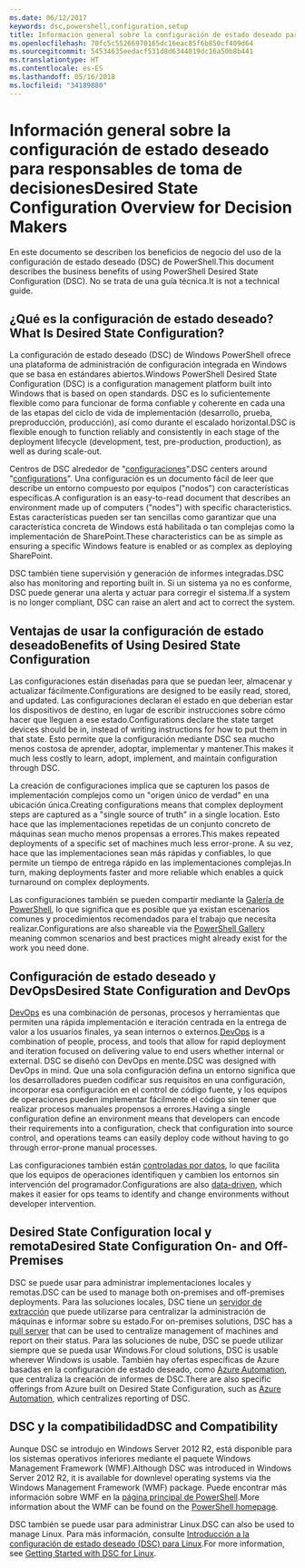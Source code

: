 ```yaml
---
ms.date: 06/12/2017
keywords: dsc,powershell,configuration,setup
title: Información general sobre la configuración de estado deseado para responsables de toma de decisiones
ms.openlocfilehash: 70fc5c55266970165dc16eac85f6b850cf409d64
ms.sourcegitcommit: 54534635eedacf531d8d6344019dc16a50b8b441
ms.translationtype: HT
ms.contentlocale: es-ES
ms.lasthandoff: 05/16/2018
ms.locfileid: "34189880"
---
```

# <a name="desired-state-configuration-overview-for-decision-makers"></a><span data-ttu-id="30257-103">Información general sobre la configuración de estado deseado para responsables de toma de decisiones</span><span class="sxs-lookup"><span data-stu-id="30257-103">Desired State Configuration Overview for Decision Makers</span></span>

<span data-ttu-id="30257-104">En este documento se describen los beneficios de negocio del uso de la configuración de estado deseado (DSC) de PowerShell.</span><span class="sxs-lookup"><span data-stu-id="30257-104">This document describes the business benefits of using PowerShell Desired State Configuration (DSC).</span></span> <span data-ttu-id="30257-105">No se trata de una guía técnica.</span><span class="sxs-lookup"><span data-stu-id="30257-105">It is not a technical guide.</span></span>

## <a name="what-is-desired-state-configuration"></a><span data-ttu-id="30257-106">¿Qué es la configuración de estado deseado?</span><span class="sxs-lookup"><span data-stu-id="30257-106">What Is Desired State Configuration?</span></span>

<span data-ttu-id="30257-107">La configuración de estado deseado (DSC) de Windows PowerShell ofrece una plataforma de administración de configuración integrada en Windows que se basa en estándares abiertos.</span><span class="sxs-lookup"><span data-stu-id="30257-107">Windows PowerShell Desired State Configuration (DSC) is a configuration management platform built into Windows that is based on open standards.</span></span> <span data-ttu-id="30257-108">DSC es lo suficientemente flexible como para funcionar de forma confiable y coherente en cada una de las etapas del ciclo de vida de implementación (desarrollo, prueba, preproducción, producción), así como durante el escalado horizontal.</span><span class="sxs-lookup"><span data-stu-id="30257-108">DSC is flexible enough to function reliably and consistently in each stage of the deployment lifecycle (development, test, pre-production, production), as well as during scale-out.</span></span>

<span data-ttu-id="30257-109">Centros de DSC alrededor de "[configuraciones](https://msdn.microsoft.com/powershell/dsc/configurations)".</span><span class="sxs-lookup"><span data-stu-id="30257-109">DSC centers around "[configurations](https://msdn.microsoft.com/powershell/dsc/configurations)".</span></span>
<span data-ttu-id="30257-110">Una configuración es un documento fácil de leer que describe un entorno compuesto por equipos ("nodos") con características específicas.</span><span class="sxs-lookup"><span data-stu-id="30257-110">A configuration is an easy-to-read document that describes an environment made up of computers ("nodes") with specific characteristics.</span></span>
<span data-ttu-id="30257-111">Estas características pueden ser tan sencillas como garantizar que una característica concreta de Windows está habilitada o tan complejas como la implementación de SharePoint.</span><span class="sxs-lookup"><span data-stu-id="30257-111">These characteristics can be as simple as ensuring a specific Windows feature is enabled or as complex as deploying SharePoint.</span></span>

<span data-ttu-id="30257-112">DSC también tiene supervisión y generación de informes integradas.</span><span class="sxs-lookup"><span data-stu-id="30257-112">DSC also has monitoring and reporting built in.</span></span>
<span data-ttu-id="30257-113">Si un sistema ya no es conforme, DSC puede generar una alerta y actuar para corregir el sistema.</span><span class="sxs-lookup"><span data-stu-id="30257-113">If a system is no longer compliant, DSC can raise an alert and act to correct the system.</span></span>

## <a name="benefits-of-using-desired-state-configuration"></a><span data-ttu-id="30257-114">Ventajas de usar la configuración de estado deseado</span><span class="sxs-lookup"><span data-stu-id="30257-114">Benefits of Using Desired State Configuration</span></span>

<span data-ttu-id="30257-115">Las configuraciones están diseñadas para que se puedan leer, almacenar y actualizar fácilmente.</span><span class="sxs-lookup"><span data-stu-id="30257-115">Configurations are designed to be easily read, stored, and updated.</span></span>
<span data-ttu-id="30257-116">Las configuraciones declaran el estado en que deberían estar los dispositivos de destino, en lugar de escribir instrucciones sobre cómo hacer que lleguen a ese estado.</span><span class="sxs-lookup"><span data-stu-id="30257-116">Configurations declare the state target devices should be in, instead of writing instructions for how to put them in that state.</span></span>
<span data-ttu-id="30257-117">Esto permite que la configuración mediante DSC sea mucho menos costosa de aprender, adoptar, implementar y mantener.</span><span class="sxs-lookup"><span data-stu-id="30257-117">This makes it much less costly to learn, adopt, implement, and maintain configuration through DSC.</span></span>

<span data-ttu-id="30257-118">La creación de configuraciones implica que se capturen los pasos de implementación complejos como un "origen único de verdad" en una ubicación única.</span><span class="sxs-lookup"><span data-stu-id="30257-118">Creating configurations means that complex deployment steps are captured as a "single source of truth" in a single location.</span></span>
<span data-ttu-id="30257-119">Esto hace que las implementaciones repetidas de un conjunto concreto de máquinas sean mucho menos propensas a errores.</span><span class="sxs-lookup"><span data-stu-id="30257-119">This makes repeated deployments of a specific set of machines much less error-prone.</span></span>
<span data-ttu-id="30257-120">A su vez, hace que las implementaciones sean más rápidas y confiables, lo que permite un tiempo de entrega rápido en las implementaciones complejas.</span><span class="sxs-lookup"><span data-stu-id="30257-120">In turn, making deployments faster and more reliable which enables a quick turnaround on complex deployments.</span></span>

<span data-ttu-id="30257-121">Las configuraciones también se pueden compartir mediante la [Galería de PowerShell](https://powershellgallery.com), lo que significa que es posible que ya existan escenarios comunes y procedimientos recomendados para el trabajo que necesita realizar.</span><span class="sxs-lookup"><span data-stu-id="30257-121">Configurations are also shareable via the [PowerShell Gallery](https://powershellgallery.com) meaning common scenarios and best practices might already exist for the work you need done.</span></span>


## <a name="desired-state-configuration-and-devops"></a><span data-ttu-id="30257-122">Configuración de estado deseado y DevOps</span><span class="sxs-lookup"><span data-stu-id="30257-122">Desired State Configuration and DevOps</span></span>

<span data-ttu-id="30257-123">[DevOps](http://blogs.technet.com/b/ashleymcglone/archive/2015/11/20/devops-for-n00bs-ie-windows-people.aspx) es una combinación de personas, procesos y herramientas que permiten una rápida implementación e iteración centrada en la entrega de valor a los usuarios finales, ya sean internos o externos.</span><span class="sxs-lookup"><span data-stu-id="30257-123">[DevOps](http://blogs.technet.com/b/ashleymcglone/archive/2015/11/20/devops-for-n00bs-ie-windows-people.aspx) is a combination of people, process, and tools that allow for rapid deployment and iteration focused on delivering value to end users whether internal or external.</span></span>
<span data-ttu-id="30257-124">DSC se diseñó con DevOps en mente.</span><span class="sxs-lookup"><span data-stu-id="30257-124">DSC was designed with DevOps in mind.</span></span>
<span data-ttu-id="30257-125">Que una sola configuración defina un entorno significa que los desarrolladores pueden codificar sus requisitos en una configuración, incorporar esa configuración en el control de código fuente, y los equipos de operaciones pueden implementar fácilmente el código sin tener que realizar procesos manuales propensos a errores.</span><span class="sxs-lookup"><span data-stu-id="30257-125">Having a single configuration define an environment means that developers can encode their requirements into a configuration, check that configuration into source control, and operations teams can easily deploy code without having to go through error-prone manual processes.</span></span>

<span data-ttu-id="30257-126">Las configuraciones también están [controladas por datos](https://msdn.microsoft.com/powershell/dsc/configdata), lo que facilita que los equipos de operaciones identifiquen y cambien los entornos sin intervención del programador.</span><span class="sxs-lookup"><span data-stu-id="30257-126">Configurations are also [data-driven](https://msdn.microsoft.com/powershell/dsc/configdata), which makes it easier for ops teams to identify and change environments without developer intervention.</span></span>

## <a name="desired-state-configuration-on--and-off-premises"></a><span data-ttu-id="30257-127">Desired State Configuration local y remota</span><span class="sxs-lookup"><span data-stu-id="30257-127">Desired State Configuration On- and Off-Premises</span></span>

<span data-ttu-id="30257-128">DSC se puede usar para administrar implementaciones locales y remotas.</span><span class="sxs-lookup"><span data-stu-id="30257-128">DSC can be used to manage both on-premises and off-premises deployments.</span></span>
<span data-ttu-id="30257-129">Para las soluciones locales, DSC tiene un [servidor de extracción](https://msdn.microsoft.com/powershell/dsc/pullserver) que puede utilizarse para centralizar la administración de máquinas e informar sobre su estado.</span><span class="sxs-lookup"><span data-stu-id="30257-129">For on-premises solutions, DSC has a [pull server](https://msdn.microsoft.com/powershell/dsc/pullserver) that can be used to centralize management of machines and report on their status.</span></span>
<span data-ttu-id="30257-130">Para las soluciones de nube, DSC se puede utilizar siempre que se pueda usar Windows.</span><span class="sxs-lookup"><span data-stu-id="30257-130">For cloud solutions, DSC is usable wherever Windows is usable.</span></span>
<span data-ttu-id="30257-131">También hay ofertas específicas de Azure basadas en la configuración de estado deseado, como [Azure Automation](https://azure.microsoft.com/en-us/documentation/services/automation/), que centraliza la creación de informes de DSC.</span><span class="sxs-lookup"><span data-stu-id="30257-131">There are also specific offerings from Azure built on Desired State Configuration, such as [Azure Automation](https://azure.microsoft.com/en-us/documentation/services/automation/), which centralizes reporting of DSC.</span></span>

## <a name="dsc-and-compatibility"></a><span data-ttu-id="30257-132">DSC y la compatibilidad</span><span class="sxs-lookup"><span data-stu-id="30257-132">DSC and Compatibility</span></span>

<span data-ttu-id="30257-133">Aunque DSC se introdujo en Windows Server 2012 R2, está disponible para los sistemas operativos inferiores mediante el paquete Windows Management Framework (WMF).</span><span class="sxs-lookup"><span data-stu-id="30257-133">Although DSC was introduced in Windows Server 2012 R2, it is available for downlevel operating systems via the Windows Management Framework (WMF) package.</span></span>
<span data-ttu-id="30257-134">Puede encontrar más información sobre WMF en la [página principal de PowerShell](https://msdn.microsoft.com/en-us/powershell/).</span><span class="sxs-lookup"><span data-stu-id="30257-134">More information about the WMF can be found on the [PowerShell homepage](https://msdn.microsoft.com/en-us/powershell/).</span></span>

<span data-ttu-id="30257-135">DSC también se puede usar para administrar Linux.</span><span class="sxs-lookup"><span data-stu-id="30257-135">DSC can also be used to manage Linux.</span></span> <span data-ttu-id="30257-136">Para más información, consulte [Introducción a la configuración de estado deseado (DSC) para Linux](https://msdn.microsoft.com/en-us/powershell/dsc/lnxgettingstarted).</span><span class="sxs-lookup"><span data-stu-id="30257-136">For more information, see [Getting Started with DSC for Linux](https://msdn.microsoft.com/en-us/powershell/dsc/lnxgettingstarted).</span></span>
